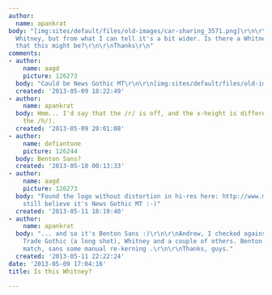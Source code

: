 ```yaml
---
author:
  name: apankrat
body: "[img:sites/default/files/old-images/car-sharing_3571.png]\r\n\r\nIt looks like
  Whitney, but from what I can tell it's a bit wider. Is there a Whitney look-alike
  that this might be?\r\n\r\nThanks\r\n"
comments:
- author:
    name: aagd
    picture: 126273
  body: "Could be News Gothic MT\r\n\r\n[img:sites/default/files/old-images/news-gothic-mt_4352.png]"
  created: '2013-05-09 18:22:49'
- author:
    name: apankrat
  body: Hmm... I'd say that the /r/ is off, and the x-height is different (look at
    the /h/).
  created: '2013-05-09 20:01:08'
- author:
    name: defiantone
    picture: 126244
  body: Benton Sans?
  created: '2013-05-10 00:13:33'
- author:
    name: aagd
    picture: 126273
  body: "Found the logo without distortion in hi-res here: http://www.mobility.ch/files/jpg1/Logo_mobility_RGB_1200dpi2.jpg\r\n\r\nI
    still believe it's News Gothic MT :-)"
  created: '2013-05-11 18:19:40'
- author:
    name: apankrat
  body: "... and so it's Benton Sans :)\r\n\r\nAndrew, I checked against News Gothic,
    Trade Gothic (a long shot), Whitney and a couple of others. Benton was an exact
    match, sans some manual re-kerning .\r\n\r\nThanks, guys."
  created: '2013-05-11 22:22:24'
date: '2013-05-09 17:04:16'
title: Is this Whitney?

---
```

